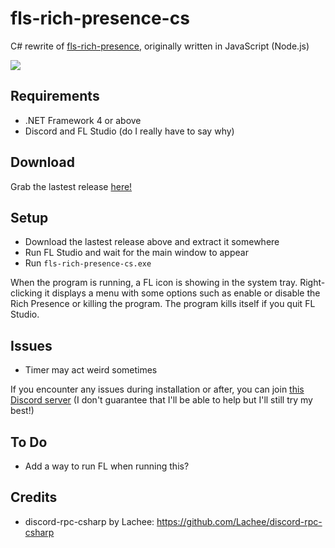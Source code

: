 # fls-rich-presence-cs
C# rewrite of [fls-rich-presence](https://github.com/SayakaIsBaka/fls-rich-presence), originally written in JavaScript (Node.js)

![](https://sayakaisbaka.s-ul.eu/vzEJx3bb.png)

## Requirements

- .NET Framework 4 or above
- Discord and FL Studio (do I really have to say why)

## Download

Grab the lastest release [here!](https://github.com/SayakaIsBaka/fls-rich-presence-cs/releases)

## Setup

- Download the lastest release above and extract it somewhere
- Run FL Studio and wait for the main window to appear
- Run `fls-rich-presence-cs.exe`

When the program is running, a FL icon is showing in the system tray. Right-clicking it displays a menu with some options such as enable or disable the Rich Presence or killing the program.
The program kills itself if you quit FL Studio.

## Issues

- Timer may act weird sometimes

If you encounter any issues during installation or after, you can join [this Discord server](https://discord.gg/Dq68J8r) (I don't guarantee that I'll be able to help but I'll still try my best!)

## To Do

- Add a way to run FL when running this?

## Credits

- discord-rpc-csharp by Lachee: https://github.com/Lachee/discord-rpc-csharp

